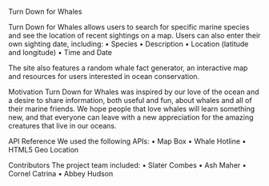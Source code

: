 Turn Down for Whales

Turn Down for Whales allows users to search for specific marine species and see the location of recent sightings on a map. Users can also enter their own sighting date, including:
•	Species
•	Description
•	Location (latitude and longitude)
•	Time and Date

The site also features a random whale fact generator, an interactive map and resources for users interested in ocean conservation.

Motivation
Turn Down for Whales was inspired by our love of the ocean and a desire to share information, both useful and fun, about whales and all of their marine friends. We hope people that love whales will learn something new, and that everyone can leave with a new appreciation for the amazing creatures that live in our oceans.

API Reference
We used the following APIs:
•	Map Box
•	Whale Hotline
•	HTML5 Geo Location

Contributors
The project team included:
•	Slater Combes
•	Ash Maher
•	Cornel Catrina
•	Abbey Hudson

